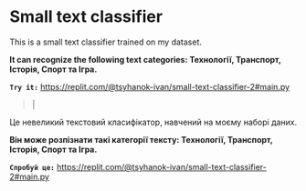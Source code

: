 # Small text classifier
This is a small text classifier trained on my dataset.

**It can recognize the following text categories: Технології, Транспорт, Історія, Спорт та Ігра.**

**`Try it:`** https://replit.com/@tsyhanok-ivan/small-text-classifier-2#main.py
> |

Це невеликий текстовий класифікатор, навчений на моєму наборі даних. 

**Він може розпізнати такі категорії тексту: Технології, Транспорт, Історія, Спорт та Ігра.**

**`Спробуй це:`** https://replit.com/@tsyhanok-ivan/small-text-classifier-2#main.py

